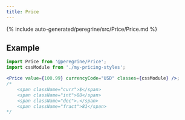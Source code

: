 ```yaml
---
title: Price
---
```


<!-- 
The reference doc content is generated automatically from the source code.
To update this section, update the doc blocks in the source code
-->
{% include auto-generated/peregrine/src/Price/Price.md %}

## Example

```jsx
import Price from '@peregrine/Price';
import cssModule from './my-pricing-styles';

<Price value={100.99} currencyCode="USD" classes={cssModule} />;
/*
    <span className="curr">$</span>
    <span className="int">88</span>
    <span className="dec">.</span>
    <span className="fract">81</span>
*/
```
